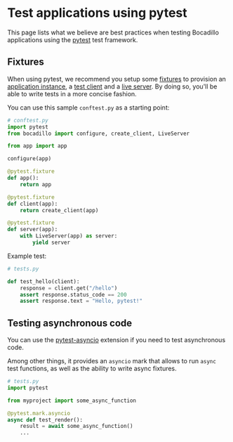 # Test applications using pytest

This page lists what we believe are best practices when testing Bocadillo applications using the [pytest] test framework.

[pytest]: https://docs.pytest.org

## Fixtures

[fixtures]: https://docs.pytest.org/en/latest/fixture.html

When using pytest, we recommend you setup some [fixtures] to provision an [application instance](/guides/architecture/app.md), a [test client](/guides/architecture/testing.md#test-client) and a [live server](/guides/architecture/testing.md#live-server). By doing so, you'll be able to write tests in a more concise fashion.

You can use this sample `conftest.py` as a starting point:

```python
# conftest.py
import pytest
from bocadillo import configure, create_client, LiveServer

from app import app

configure(app)

@pytest.fixture
def app():
    return app

@pytest.fixture
def client(app):
    return create_client(app)

@pytest.fixture
def server(app):
    with LiveServer(app) as server:
        yield server
```

Example test:

```python
# tests.py

def test_hello(client):
    response = client.get("/hello")
    assert response.status_code == 200
    assert response.text = "Hello, pytest!"
```

## Testing asynchronous code

[pytest-asyncio]: https://github.com/pytest-dev/pytest-asyncio

You can use the [pytest-asyncio] extension if you need to test asynchronous code.

Among other things, it provides an `asyncio` mark that allows to run `async` test functions, as well as the ability to write async fixtures.

```python
# tests.py
import pytest

from myproject import some_async_function

@pytest.mark.asyncio
async def test_render():
    result = await some_async_function()
    ...
```

[pytest]: https://pytest.org
[unittest]: https://docs.python.org/3/library/unittest.html

